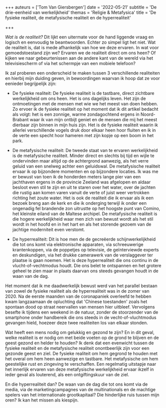+++
auteurs = ['Tom Van Giersbergen']
date = '2022-05-21'
subtitle = 'De drie-eenheid van werkelijkheid'
themas = 'Religie & Metafysica'
title = 'De fysieke realiteit, de metafysische realiteit en de hyperrealiteit'

+++


_Wat is de realiteit?_ Dit lijkt een uitermate voor de hand liggende vraag en logisch en eenvoudig te beantwoorden. Echter zo simpel ligt het niet. Wat de realiteit is, dat is mede afhankelijk van hoe we deze ervaren. In wat voor gemoedstoestand zijn we? Ervaren we de realiteit direct om ons heen? Of kijken we naar gebeurtenissen aan de andere kant van de wereld via het televisiescherm of via het schermpje van een mobiele telefoon?

Ik zal proberen een onderscheid te maken tussen 3 verschillende realiteiten en hierbij mijn duiding geven, in bewoordingen waarvan ik hoop dat ze voor eenieder begrijpelijk zijn:

- De fysieke realiteit: 
	De fysieke realiteit is de tastbare, direct zichtbare werkelijkheid om ons heen. Het is ons dagelijks leven. Het zijn de ontmoetingen met de mensen met wie we het meest van doen hebben. Zo ervoer ik de fysieke realiteit op het moment dat ik dit artikel bedacht als volgt: het is een zonnige, warme zondagochtend ergens in Noord-Brabant waar ik van mijn ontbijt geniet en de mensen die mij het meest dierbaar zijn binnen in mijn huis zijn. Het is de fysieke realiteit waarin ik allerlei verschillende vogels druk door elkaar heen hoor fluiten en ik in de verte een specht hoor hameren met zijn kopje op een boom in het park.

- De metafysische realiteit:
	De tweede staat van te ervaren werkelijkheid is de metafysische realiteit. Minder direct en slechts bij tijd en wijle te ondervinden maar altijd op de achtergrond aanwezig, als het verre geluid van een snelweg achter een geluidswal. De metafysische realiteit ervaar ik op bijzondere momenten en op bijzondere locaties. Ik was me er bewust van toen ik de honderden meters lange pier van een jachthaven ergens in de provincie Zeeland was afgelopen en aldaar besloot even stil te zijn en uit te staren over het water, over de jachten die rustig aan komen varen vanuit de verte of juist weer vertrokken richting het zoute water. Het is ook de realiteit die ik ervaar als ik een bezoek breng aan de kerk en die ik onderging terwijl ik onder een ongenadig fel brandende zon uitrustte op het hoogste punt van Comino, het kleinste eiland van de Maltese archipel. De metafysische realiteit is die hogere werkelijkheid waar men zich van bewust wordt als het stil wordt in het hoofd en in het hart en als het storende gezoem van de jachtige moderniteit even verstomt.

- De hyperrealiteit: 
	Dit is hoe men de de gecreëerde schijnwerkelijkheid die tot ons komt via elektronische apparaten, via schreeuwerige krantenkoppen, via de poppetjes op televisie, de geïnterviewde experts en deskundigen, via het drukke camerawerk van de verslaggever ter plaatse is gaan noemen. Het is deze hyperrealiteit die ons continu in de vlucht-of-vechtmodus houdt. Die ons belet te ontspannen en het grotere geheel te zien maar in plaats daarvan ons steeds gevangen houdt in de waan van de dag.

Het moment dat ik me daadwerkelijk bewust werd van het parallel bestaan van zowel de fysieke realiteit als de hyperrealiteit was in de zomer van 2020. Na de eerste maanden van de coronapaniek overleefd te hebben kwam langzaamaan de opluchting dat 'Chinese toestanden' zoals het spontaan dood op straat neervallen van mensen hier uitbleef. Vervolgens besefte ik tijdens een weekend in de natuur, zonder de stoorzender van de smartphone onder handbereik die ons steeds in de vecht-of-vluchtmodus gevangen hield, hoezeer deze twee realiteiten los van elkaar stonden.

Wat heeft een mens nodig om gelukkig en gezond te zijn? En in dit geval, welke realiteit is er nodig om met beide voeten op de grond te blijven en de geest gezond en helder te houden? Ik denk dat een evenwicht tussen de fysieke realiteit en de metafysische realiteit onontbeerlijk zijn voor een gezonde geest en ziel. De fysieke realiteit om hem gegrond te houden met het overal om hem heen aanwezige en tastbare. Het metafysische om hem geestelijke rust en zingeving te verschaffen. Een regelmatig uitstapje naar het innerlijk ervaren van deze metafysische werkelijkheid ervaar ikzelf in ieder geval als louterend, als een ontgiftingskuur van de ziel.

En die hyperrealiteit dan? De waan van de dag die tot ons komt via de media, via de marketingcampagnes van de multinationals en de machtige spelers van het internationale grootkapitaal? Die hinderlijke ruis tussen mijn oren? Ik kan het missen als kiespijn. 
